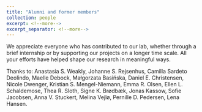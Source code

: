 ```yaml
---
title: "Alumni and former members"
collection: people
excerpt: <!--more-->
excerpt_separator: <!--more-->
---
```


<!--more-->

We appreciate everyone who has contributed to our lab, whether through a brief internship or by supporting our projects on a longer time scale. All your efforts have helped shape our research in meaningful ways.

Thanks to:
Anastasia S. Weakly, Johanne S. Rejsenhus, Camilla Sardeto Deolindo, Maelle Debock, Małgorzata Basińska, Daniel E. Christensen, Nicole Dwenger, Kristian S. Mengel-Niemann, Emma R. Olsen, Ellen L. Schaldemose, Thea R. Sloth, Signe K. Brødbæk, Jonas Kassow, Sofie Jacobsen, Anna V. Stuckert, Melina Vejlø, Pernille D. Pedersen, Lena Hansen.

<!-- Cyprien Simonnet -->
<!-- Mira Baumgartinger -->